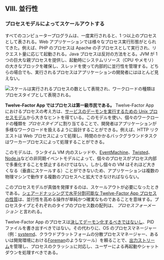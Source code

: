 ## VIII. 並行性

### プロセスモデルによってスケールアウトする

すべてのコンピュータープログラムは、一度実行されると、1 つ以上のプロセスとして表される。Web アプリケーションでは様々なプロセス実行形態がとられてきた。例えば、PHP のプロセスは Apache の子プロセスとして実行され、リクエスト量に応じて起動される。Java プロセスは反対の方法をとる。JVM が 1 つの巨大な親プロセスを提供し、起動時にシステムリソース（CPU やメモリ）の大きなブロックを確保し、スレッドを使って内部的に並行性を管理する。どちらの場合でも、実行されるプロセスはアプリケーションの開発者にはほとんど見えない。

![スケールは実行されるプロセスの数として表現され、ワークロードの種類はプロセスタイプとして表現される。](/images/process-types.png)

**Twelve-Factor App ではプロセスは第一級市民である。** Twelve-Factor App におけるプロセスの考え方は、[サービスのデーモンを実行するための Unix プロセスモデル](https://adam.herokuapp.com/past/2011/5/9/applying_the_unix_process_model_to_web_apps/)から大きなヒントを得ている。このモデルを使い、個々のワークロードの種類を _プロセスタイプ_ に割り当てることで、開発者はアプリケーションが多様なワークロードを扱えるように設計することができる。例えば、HTTP リクエストは Web プロセスによって処理し、時間のかかるバックグラウンドタスクはワーカープロセスによって処理することができる。

このモデルは、ランタイム VM 内のスレッドや、[EventMachine](https://github.com/eventmachine/eventmachine)、[Twisted](http://twistedmatrix.com/trac/)、[Node.js](http://nodejs.org/)などの非同期イベントモデルによって、個々のプロセスがプロセス内部で多重化することを禁止するわけではない。しかし個々の VM はそれほど大きくなる（垂直にスケールする）ことができないため、アプリケーションは複数の物理マシンで動作する複数のプロセスへと拡大できなければならない。

このプロセスモデルが真価を発揮するのは、スケールアウトが必要になったときである。[シェアードナッシングで水平分割可能な Twelve-Factor App プロセスの性質](./processes)は、並行性を高める操作が単純かつ確実なものであることを意味する。プロセスタイプとそれぞれのタイプのプロセス数の配列は、 _プロセスフォーメーション_ と言われる。

Twelve-Factor App のプロセスは[決してデーモン化するべきではないし](https://dustin.sallings.org/2010/02/28/running-processes.html)、PID ファイルを書き出すべきではない。その代わりに、OS のプロセスマネージャー（例：[systemd](https://www.freedesktop.org/wiki/Software/systemd/)、クラウドプラットフォームの分散プロセスマネージャー、あるいは開発環境における[Foreman](http://blog.daviddollar.org/2011/05/06/introducing-foreman.html)のようなツール）を頼ることで、[出力ストリーム](./logs)を管理し、プロセスのクラッシュに対応し、ユーザーによる再起動やシャットダウンを処理すべきである。
